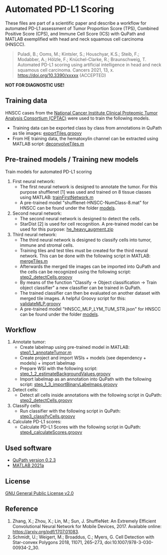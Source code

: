 # Automated PD-L1 Scoring
These files are part of a scientific paper and describe a workflow for automated PD-L1 assessment of Tumor Proportion Score (TPS), Combined Positive Score (CPS), and Immune Cell Score (ICS) with QuPath and MATLAB exemplified with head and neck squamous cell carcinoma (HNSCC). 

> Puladi, B.; Ooms, M.; Kintsler, S.; Houschyar, K.S.; Steib, F.; Modabber, A.; Hölzle, F.; Knüchel-Clarke, R.; Braunschweig, T. Automated PD-L1 scoring using artificial intelligence in head and neck squamous cell carcinoma. Cancers 2021, 13, x. https://doi.org/10.3390/xxxxx (ACCEPTED)


**NOT FOR DIAGNOSTIC USE!**

## Training data
HNSCC cases from the [National Cancer Institute Clinical Proteomic Tumor Analysis Consortium (CPTAC)](https://wiki.cancerimagingarchive.net/display/Public/CPTAC-HNSCC) were used to train the following models.

- Training data can be exported class by class from annotations in QuPath as tile images: [exportTiles.groovy](/training/exportTiles.groovy)
- From HE training data, the hematoxylin channel can be extracted using MATLAB script: [deconvolveTiles.m](/training/deconvolveTiles.m)

## Pre-trained models / Training new models

Train models for automated PD-L1 scoring 

1. First neural network:
    - The first neural network is designed to annotate the tumor. For this purpose shufflenet [1] was used and trained on 8 tissue classes using MATLAB: [trainFirstNetwork.m](/training/trainFirstNetwork.m)
    - A pre-trained model "shufflenet-HNSCC-NumClass-8.mat" for HNSCC can be found under the folder [models](/models/).
2. Second neural network:
    - The second neural network is designed to detect the cells.
    - StarDist [2] is used for cell recognition. A pre-trained model can be used for this purpose: [he_heavy_augment.zip](https://github.com/stardist/stardist-imagej/tree/master/src/main/resources/models/2D/he_heavy_augment.zip)
3. Third neural network:
    - The third neural network is designed to classify cells into tumor, immune and stromal cells.
    - Training tiles and test tiles must be created for the third neural network. This can be done with the following script in MATLAB: [mergeTiles.m](/training/mergeTiles.m)
    - Afterwards the merged tile images can be imported into QuPath and the cells can be recognized using the following script: [step2_detectCells.groovy](workflow/step2_detectCells.groovy)
    - By means of the function "Classify &#8594; Object classification &#8594; Train object classifier" a new classifier can be trained in QuPath.
    - The trained classifier can then be evaluated on another dataset with merged tile images. A helpful Groovy script for this: [validateMLP.groovy](training/validateMLP.groovy)
    - A pre-trained model "HNSCC_MLP_LYM_TUM_STR.json" for HNSCC can be found under the folder [models](/models/).

## Workflow
1. Annotate tumor:
    - Create labelmap using pre-trained model in MATLAB: [step1_1_annotateTumor.m](workflow/step1_1_annotateTumor.m)
    - Create project and import WSIs + models (see dependency + models) + import labelmap
    - Prepare WSI with the  following script: [step_1_2_estimateBackgroundValues.groovy](dependency/step_1_2_estimateBackgroundValues.groovy)
    - Import labelmap as an annotation into QuPath with the following script: [step_1_3_importBinaryLabelmaps.groovy ](dependency/step_1_3_importBinaryLabelmaps.groovy)
2. Detect cells:
    - Detect all cells inside annotations with the following script in QuPath: [step2_detectCells.groovy](workflow/step2_detectCells.groovy)
3. Classify cells:
    - Run classifier with the following script in QuPath: [step3_classifyCells.groovy](workflow/step3_classifyCells.groovy)
4. Calculate PD-L1 scores:
    - Calculate PD-L1 Scores with the following script in QuPath: [step4_calculateScores.groovy](workflow/step4_calculateScores.groovy)

## Used software
- [QuPath version 0.2.3](https://github.com/qupath/qupath)
- [MATLAB 2021a](https://www.mathworks.com)

## License
[GNU General Public License v2.0](/LICENSE)

## Reference
1. Zhang, X.; Zhou, X.; Lin, M.; Sun, J. ShuffleNet: An Extremely Efficient Convolutional Neural Network for Mobile Devices, 2017. Available online: https://arxiv.org/pdf/1707.01083.
2. Schmidt, U.; Weigert, M.; Broaddus, C.; Myers, G. Cell Detection with Star-convex Polygons 2018, 11071, 265–273, doi:10.1007/978-3-030-00934-2_30.
